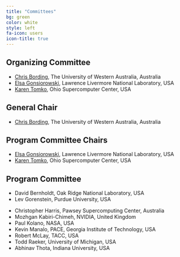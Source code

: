 ```yaml
---
title: "Committees"
bg: green
color: white
style: left
fa-icon: users
icon-title: true
---
```


## Organizing Committee

* [Chris Bording](https://www.uwa.edu.au), The University of Western Australia, Australia
* [Elsa Gonsiorowski](https://computation.llnl.gov/about/our-people/highlights/elsa-gonsiorowski), Lawrence Livermore National Laboratory, USA
* [Karen Tomko](https://www.osc.edu/staff/karen-tomko), Ohio Supercomputer Center, USA

## General Chair

* [Chris Bording](https://www.uwa.edu.au), The University of Western Australia, Australia

## Program Committee Chairs

* [Elsa Gonsiorowski](https://computation.llnl.gov/about/our-people/highlights/elsa-gonsiorowski), Lawrence Livermore National Laboratory, USA
* [Karen Tomko](https://www.osc.edu/staff/karen-tomko), Ohio Supercomputer Center, USA

## Program Committee

* David Bernholdt, Oak Ridge National Laboratory, USA
* Lev Gorenstein, Purdue University, USA
<!-- * Jane Herriman, Lawrence Livermore National Laboratory, USA -->
* Christopher Harris, Pawsey Supercomputing Center, Australia
* Mozhgan Kabiri-Chimeh, NVIDIA, United Kingdom
* Paul Kolano, NASA, USA
* Kevin Manalo, PACE, Georgia Institute of Technology, USA
* Robert McLay, TACC, USA 
* Todd Raeker, University of Michigan, USA
* Abhinav Thota, Indiana University, USA
<!-- these 3 have not accepted yet -->
<!-- * Daniel Ahlin, PDC Center for High Performance Computing, Sweden -->
<!-- * Fabrice Cantos, NIWA, National Institute of Water and Atmospheric Research, New Zealand -->
<!-- * Eric Engquist, Rice University, USA -->
